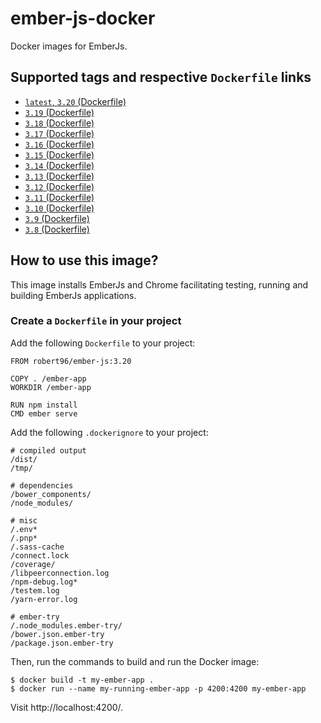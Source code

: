 # ember-js-docker

Docker images for EmberJs.

## Supported tags and respective `Dockerfile` links

* [`latest`, `3.20` (Dockerfile)](https://github.com/Robert-96/ember-js-docker/blob/master/latest/Dockerfile)
* [`3.19` (Dockerfile)](https://github.com/Robert-96/ember-js-docker/blob/version/latest/Dockerfile)
* [`3.18` (Dockerfile)](https://github.com/Robert-96/ember-js-docker/blob/version/latest/Dockerfile)
* [`3.17` (Dockerfile)](https://github.com/Robert-96/ember-js-docker/blob/version/latest/Dockerfile)
* [`3.16` (Dockerfile)](https://github.com/Robert-96/ember-js-docker/blob/version/latest/Dockerfile)
* [`3.15` (Dockerfile)](https://github.com/Robert-96/ember-js-docker/blob/version/latest/Dockerfile)
* [`3.14` (Dockerfile)](https://github.com/Robert-96/ember-js-docker/blob/version/latest/Dockerfile)
* [`3.13` (Dockerfile)](https://github.com/Robert-96/ember-js-docker/blob/version/latest/Dockerfile)
* [`3.12` (Dockerfile)](https://github.com/Robert-96/ember-js-docker/blob/version/latest/Dockerfile)
* [`3.11` (Dockerfile)](https://github.com/Robert-96/ember-js-docker/blob/version/latest/Dockerfile)
* [`3.10` (Dockerfile)](https://github.com/Robert-96/ember-js-docker/blob/version/latest/Dockerfile)
* [`3.9` (Dockerfile)](https://github.com/Robert-96/ember-js-docker/blob/version/latest/Dockerfile)
* [`3.8` (Dockerfile)](https://github.com/Robert-96/ember-js-docker/blob/version/latest/Dockerfile)

## How to use this image?

This image installs EmberJs and Chrome facilitating testing, running and building EmberJs applications.

### Create a `Dockerfile` in your project

Add the following `Dockerfile` to your project:

```
FROM robert96/ember-js:3.20

COPY . /ember-app
WORKDIR /ember-app

RUN npm install
CMD ember serve
```

Add the following `.dockerignore` to your project:

```
# compiled output
/dist/
/tmp/

# dependencies
/bower_components/
/node_modules/

# misc
/.env*
/.pnp*
/.sass-cache
/connect.lock
/coverage/
/libpeerconnection.log
/npm-debug.log*
/testem.log
/yarn-error.log

# ember-try
/.node_modules.ember-try/
/bower.json.ember-try
/package.json.ember-try
```

Then, run the commands to build and run the Docker image:

```
$ docker build -t my-ember-app .
$ docker run --name my-running-ember-app -p 4200:4200 my-ember-app
```

Visit http://localhost:4200/.